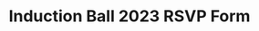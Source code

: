 ---
title: Induction Ball 2023 RSVP Form
redirect_to: https://docs.google.com/forms/d/e/1FAIpQLSdsWd6ScR2NCkQ2LjGIYPjfmWR-Vgfsrvli0ZY2NQZWY_Xj0A/viewform?usp=sf_link
redirect_from: 
  - /InductionBall2023RSVP
  - /inductionball2023rsvp
---